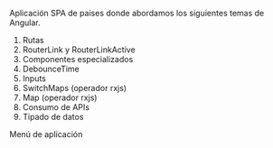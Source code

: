 

Aplicación SPA de paises donde abordamos los siguientes temas de Angular.

1. Rutas
2. RouterLink y RouterLinkActive
3. Componentes especializados
4. DebounceTime
5. Inputs
6. SwitchMaps (operador rxjs)
7. Map (operador rxjs)
8. Consumo de APIs
9. Tipado de datos


Menú de aplicación
